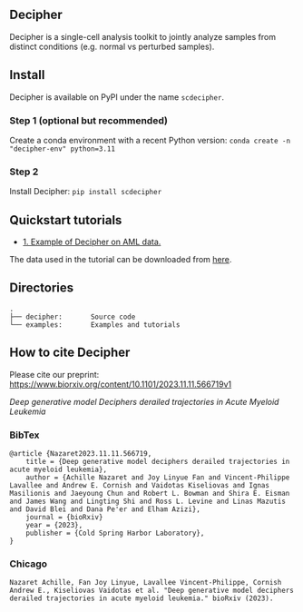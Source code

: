 ## Decipher

Decipher is a single-cell analysis toolkit to jointly analyze samples from distinct 
conditions (e.g. normal vs perturbed samples). 

## Install
Decipher is available on PyPI under the name `scdecipher`.

### Step 1 (optional but recommended)
Create a conda environment with a recent Python version: `conda create -n "decipher-env" python=3.11`

### Step 2
Install Decipher: `pip install scdecipher`

## Quickstart tutorials
  - [1. Example of Decipher on AML data.](examples/1-tutorial.ipynb)

The data used in the tutorial can be downloaded from [here](https://github.com/azizilab/decipher_data).

## Directories

```
.
├── decipher:       Source code
└── examples:       Examples and tutorials
```

## How to cite Decipher
Please cite our preprint: https://www.biorxiv.org/content/10.1101/2023.11.11.566719v1

_Deep generative model Deciphers derailed trajectories in Acute Myeloid Leukemia_

### BibTex
```
@article {Nazaret2023.11.11.566719,
	title = {Deep generative model deciphers derailed trajectories in acute myeloid leukemia},
	author = {Achille Nazaret and Joy Linyue Fan and Vincent-Philippe Lavallee and Andrew E. Cornish and Vaidotas Kiseliovas and Ignas Masilionis and Jaeyoung Chun and Robert L. Bowman and Shira E. Eisman and James Wang and Lingting Shi and Ross L. Levine and Linas Mazutis and David Blei and Dana Pe'er and Elham Azizi},
	journal = {bioRxiv}
	year = {2023},
	publisher = {Cold Spring Harbor Laboratory},
}

```
### Chicago
```
Nazaret Achille, Fan Joy Linyue, Lavallee Vincent-Philippe, Cornish Andrew E., Kiseliovas Vaidotas et al. "Deep generative model deciphers derailed trajectories in acute myeloid leukemia." bioRxiv (2023).
```

